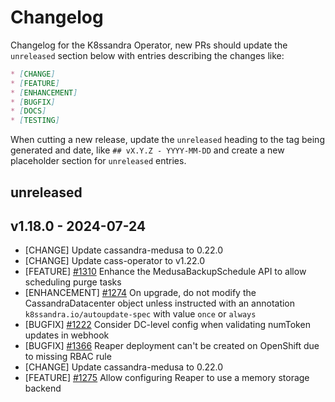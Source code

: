 # Changelog

Changelog for the K8ssandra Operator, new PRs should update the `unreleased` section below with entries describing the changes like:

```markdown
* [CHANGE]
* [FEATURE]
* [ENHANCEMENT]
* [BUGFIX]
* [DOCS]
* [TESTING]
```

When cutting a new release, update the `unreleased` heading to the tag being generated and date, like `## vX.Y.Z - YYYY-MM-DD` and create a new placeholder section for  `unreleased` entries.

## unreleased

## v1.18.0 - 2024-07-24

* [CHANGE] Update cassandra-medusa to 0.22.0
* [CHANGE] Update cass-operator to v1.22.0
* [FEATURE] [#1310](https://github.com/k8ssandra/k8ssandra-operator/issues/1310) Enhance the MedusaBackupSchedule API to allow scheduling purge tasks
* [ENHANCEMENT] [#1274](https://github.com/k8ssandra/k8ssandra-operator/issues/1274) On upgrade, do not modify the CassandraDatacenter object unless instructed with an annotation `k8ssandra.io/autoupdate-spec` with value `once` or `always`
* [BUGFIX] [#1222](https://github.com/k8ssandra/k8ssandra-operator/issues/1222) Consider DC-level config when validating numToken updates in webhook
* [BUGFIX] [#1366](https://github.com/k8ssandra/k8ssandra-operator/issues/1366) Reaper deployment can't be created on OpenShift due to missing RBAC rule
* [CHANGE] Update cassandra-medusa to 0.22.0
* [FEATURE] [#1275](https://github.com/k8ssandra/k8ssandra-operator/issues/1275) Allow configuring Reaper to use a memory storage backend
